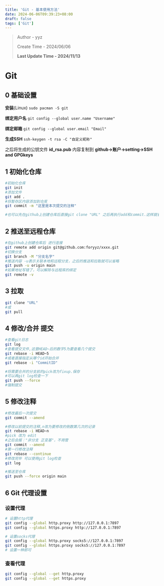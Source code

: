 ```yaml
---
title: 'Git - 基本使用方法'
date: 2024-06-06T09:39:23+08:00
draft: false
tags: ['Git']
---
```

> Author - yyz
>
> Create Time - 2024/06/06
>
> **Last Update Time - 2024/11/13**

# Git

## 0 基础设置

**安装**(Linux) `sudo pacman -S git`

**绑定用户名** `git config --global user.name "Username"`

**绑定邮箱** `git config --global user.email "Email"`

**生成SSH** `ssh-keygen -t rsa -C "自定义昵称"`

之后将生成的公钥文件 **id_rsa.pub** 内容复制到 **github->账户->setting->SSH and GPGkeys**

## 1 初始化仓库

```bash
#初始化仓库
git init
#添加文件
git add .
#将暂存区内容添加到仓库
git commit -m "这里是本次提交的注释"

#也可以先在github上创建仓库后直接git clone "URL" 之后再执行add和commit.这样就省去了和远程库连接的步骤
```

## 2 推送至远程仓库

```bash
#在github上创建仓库后 进行连接
git remote add origin git@github.com:foryyz/xxxx.git
#切换分支
git branch -M "分支名字"
#推送内容 -u表示关联本地和远程分支，之后的推送和拉取就可以省略
git push -u origin main
#如果地址写错了，可以解除与远程库的绑定
git remote -v
```

## 3 拉取

```bash
git clone "URL"
#或
git pull
```

## 4 修改/合并 提交

```bash
#查看git日志
git log
#查看提交文件,这里HEAD~后的数字5为要查看几个提交
git rebase -i HEAD~5
#或者直接指定从哪个id开始合并
git rebase -i "CommitID"

#将需要合并的分支前的pick改为fixup.保存
#可以再git log检查一下
git push --force
#强制提交
```

## 5 修改注释

```bash
#修改最后一次提交
git commit --amend

#修改以前提交的注释,n改为要修改的倒数第几次的记录
git rebase -i HEAD~n
#pick 改为 edit
#之后会报："非分支 正变基"，不用管
git commit --amend
#第一行修改注释
git rebase --continue
#修改完毕 可以使用git log检查
git log

#推送至仓库
git push --force origin main
```

## 6 Git 代理设置

### 设置代理

```bash
# 设置http代理
git config --global http.proxy http://127.0.0.1:7897
git config --global https.proxy http://127.0.0.1:7897

# 设置socks代理
git config --global http.proxy socks5://127.0.0.1:7897
git config --global https.proxy socks5://127.0.0.1:7897
# 设置一种即可
```

### 查看代理

```bash
git config --global --get http.proxy
git config --global --get https.proxy
```

